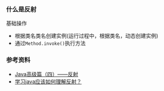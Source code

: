### 什么是反射
基础操作
- 根据类名类名创建实例(运行过程中，根据类名，动态创建实例)
- 通过``Method.invoke()``执行方法

### 参考资料
- [Java高级篇（四）——反射](https://www.cnblogs.com/adamjwh/p/9683705.html)
- [学习java应该如何理解反射？](https://www.zhihu.com/question/24304289)
